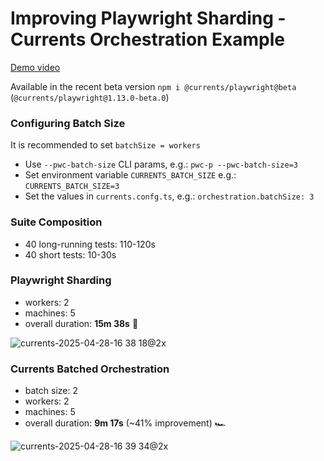 # Improving Playwright Sharding - Currents Orchestration Example

[Demo video](https://www.loom.com/share/e2a4ec0167d74e69b9f07d45707cf0f4?sid=b003d756-0e5d-400d-b2a8-3279b63804f2)

Available in the recent beta version `npm i @currents/playwright@beta` (`@currents/playwright@1.13.0-beta.0`)

### Configuring Batch Size

It is recommended to set `batchSize = workers`

- Use `--pwc-batch-size` CLI params, e.g.: `pwc-p --pwc-batch-size=3`
- Set environment variable `CURRENTS_BATCH_SIZE` e.g.: `CURRENTS_BATCH_SIZE=3`
- Set the values in `currents.confg.ts`, e.g.: `orchestration.batchSize: 3`

### Suite Composition

- 40 long-running tests: 110-120s
- 40 short tests: 10-30s

### Playwright Sharding

- workers: 2
- machines: 5
- overall duration: **15m 38s** 🐌

![currents-2025-04-28-16 38 18@2x](https://github.com/user-attachments/assets/2ab6b34a-634d-46a3-810b-bbfa4487cd20)


### Currents Batched Orchestration

- batch size: 2
- workers: 2
- machines: 5
- overall duration: **9m 17s** (~41% improvement) 🏎️

![currents-2025-04-28-16 39 34@2x](https://github.com/user-attachments/assets/206a87f1-3f1d-4bcd-bb96-88855acd455d)

